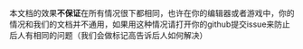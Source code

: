 本文档的效果**不保证**在所有情况很下都相同，也许在你的编辑器或者游戏中，你的情况和我们的文档并不通用，如果用这种情况请打开你的github提交issue来防止后人有相同的问题（我们会做标记高告诉后人如何解决）